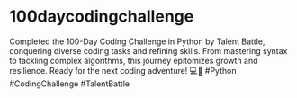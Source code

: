 # 100daycodingchallenge
Completed the 100-Day Coding Challenge in Python by Talent Battle, conquering diverse coding tasks and refining skills. From mastering syntax to tackling complex algorithms, this journey epitomizes growth and resilience. Ready for the next coding adventure! 💻🚀 #Python #CodingChallenge #TalentBattle
